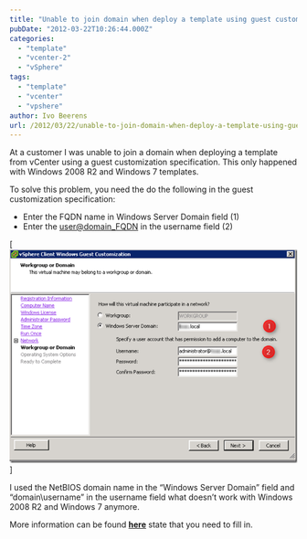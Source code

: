 ```yaml
---
title: "Unable to join domain when deploy a template using guest customization specification"
pubDate: "2012-03-22T10:26:44.000Z"
categories: 
  - "template"
  - "vcenter-2"
  - "vSphere"
tags: 
  - "template"
  - "vcenter"
  - "vpshere"
author: Ivo Beerens
url: /2012/03/22/unable-to-join-domain-when-deploy-a-template-using-guest-customization-specification/
---
```


At a customer I was unable to join a domain when deploying a template from vCenter using a guest customization specification. This only happened with Windows 2008 R2 and Windows 7 templates.

To solve this problem, you need the do the following in the guest customization specification:
- Enter the FQDN name in Windows Server Domain field (1)
- Enter the [user@domain\_FQDN](mailto:user@domain_FQDN) in the username field (2)

[![image](images/image_thumb23.png)]

I used the NetBIOS domain name in the “Windows Server Domain” field and “domain\\username” in the username field what doesn’t work with Windows 2008 R2 and Windows 7 anymore.

More information can be found [**here**](https://kb.vmware.com/s/article/10123144) state that you need to fill in.